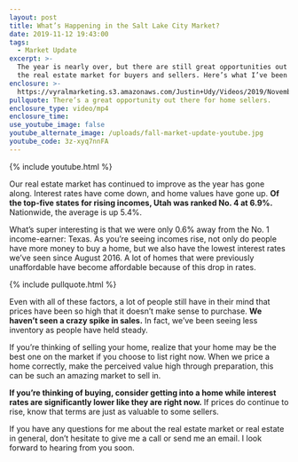 ```yaml
---
layout: post
title: What’s Happening in the Salt Lake City Market?
date: 2019-11-12 19:43:00
tags:
  - Market Update
excerpt: >-
  The year is nearly over, but there are still great opportunities out there in
  the real estate market for buyers and sellers. Here’s what I’ve been seeing.
enclosure: >-
  https://vyralmarketing.s3.amazonaws.com/Justin+Udy/Videos/2019/November/Your+Salt+Lake+City+Fall+Market+Update.mp4
pullquote: There’s a great opportunity out there for home sellers.
enclosure_type: video/mp4
enclosure_time:
use_youtube_image: false
youtube_alternate_image: /uploads/fall-market-update-youtube.jpg
youtube_code: 3z-xyq7nnFA
---
```


{% include youtube.html %}

Our real estate market has continued to improve as the year has gone along. Interest rates have come down, and home values have gone up. **Of the top-five states for rising incomes, Utah was ranked No. 4 at 6.9%.** Nationwide, the average is up 5.4%.&nbsp;

What’s super interesting is that we were only 0.6% away from the No. 1 income-earner: Texas. As you’re seeing incomes rise, not only do people have more money to buy a home, but we also have the lowest interest rates we’ve seen since August 2016. A lot of homes that were previously unaffordable have become affordable because of this drop in rates.

{% include pullquote.html %}

Even with all of these factors, a lot of people still have in their mind that prices have been so high that it doesn’t make sense to purchase. **We haven’t seen a crazy spike in sales.** In fact, we’ve been seeing less inventory as people have held steady.

If you’re thinking of selling your home, realize that your home may be the best one on the market if you choose to list right now. When we price a home correctly, make the perceived value high through preparation, this can be such an amazing market to sell in.

**If you’re thinking of buying, consider getting into a home while interest rates are significantly lower like they are right now.** If prices do continue to rise, know that terms are just as valuable to some sellers.

If you have any questions for me about the real estate market or real estate in general, don’t hesitate to give me a call or send me an email. I look forward to hearing from you soon.